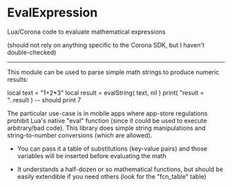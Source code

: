 EvalExpression
==============

Lua/Corona code to evaluate mathematical expressions

(should not rely on anything specific to the Corona SDK, but I haven't double-checked)

-----

This module can be used to parse simple math strings to produce numeric results:

  local text = "1+2*3"
  local result = evalString( text, nil )
  print( "result = "..result )
  -- should print 7

The particular use-case is in mobile apps where app-store regulations prohibit Lua's
native "eval" function (since it could be used to execute arbitrary/bad code).  This
library does simple string manipulations and string-to-number conversions (which are
allowed).

* You can pass it a table of substitutions (key-value pairs) and those variables will
be inserted before evaluating the math

* It understands a half-dozen or so mathematical functions, but should be easily
extendible if you need others (look for the "fcn_table" table)

